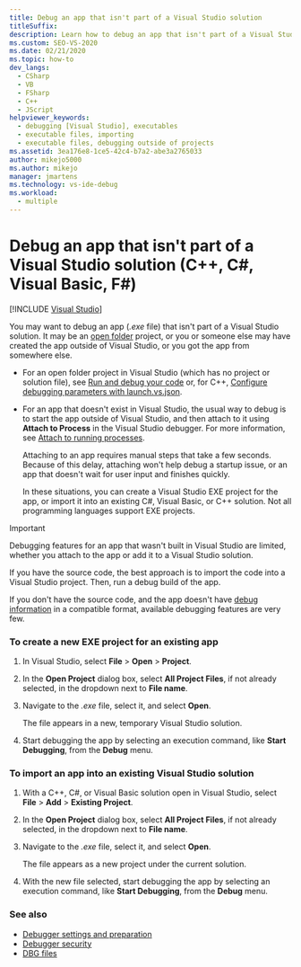 ```yaml
---
title: Debug an app that isn't part of a Visual Studio solution
titleSuffix: 
description: Learn how to debug an app that isn't part of a Visual Studio solution. You may be able to attach the Visual Studio debugger.
ms.custom: SEO-VS-2020
ms.date: 02/21/2020
ms.topic: how-to
dev_langs: 
  - CSharp
  - VB
  - FSharp
  - C++
  - JScript
helpviewer_keywords: 
  - debugging [Visual Studio], executables
  - executable files, importing
  - executable files, debugging outside of projects
ms.assetid: 3ea176e8-1ce5-42c4-b7a2-abe3a2765033
author: mikejo5000
ms.author: mikejo
manager: jmartens
ms.technology: vs-ide-debug
ms.workload: 
  - multiple
---
```

# Debug an app that isn't part of a Visual Studio solution (C++, C#, Visual Basic, F#)

 [!INCLUDE [Visual Studio](~/includes/applies-to-version/vs-windows-only.md)]

You may want to debug an app (*.exe* file) that isn't part of a Visual Studio solution. It may be an [open folder](../ide/develop-code-in-visual-studio-without-projects-or-solutions.md) project, or you or someone else may have created the app outside of Visual Studio, or you got the app from somewhere else.

- For an open folder project in Visual Studio (which has no project or solution file), see [Run and debug your code](../ide/develop-code-in-visual-studio-without-projects-or-solutions.md#run-and-debug-your-code) or, for C++, [Configure debugging parameters with launch.vs.json](/cpp/build/open-folder-projects-cpp#configure-debugging-parameters-with-launchvsjson).

- For an app that doesn't exist in Visual Studio, the usual way to debug is to start the app outside of Visual Studio, and then attach to it using **Attach to Process** in the Visual Studio debugger. For more information, see [Attach to running processes](../debugger/attach-to-running-processes-with-the-visual-studio-debugger.md).

   Attaching to an app requires manual steps that take a few seconds. Because of this delay, attaching won't help debug a startup issue, or an app that doesn't wait for user input and finishes quickly.

   In these situations, you can create a Visual Studio EXE project for the app, or import it into an existing C#, Visual Basic, or C++ solution. Not all programming languages support EXE projects.

>[!IMPORTANT]
>Debugging features for an app that wasn't built in Visual Studio are limited, whether you attach to the app or add it to a Visual Studio solution.
>
>If you have the source code, the best approach is to import the code into a Visual Studio project. Then, run a debug build of the app.
>
>If you don't have the source code, and the app doesn't have [debug information](../debugger/how-to-set-debug-and-release-configurations.md) in a compatible format, available debugging features are very few.

### To create a new EXE project for an existing app

1. In Visual Studio, select **File** > **Open** > **Project**.

1. In the **Open Project** dialog box, select **All Project Files**, if not already selected, in the dropdown next to **File name**.

1. Navigate to the *.exe* file, select it, and select **Open**.

   The file appears in a new, temporary Visual Studio solution.

1. Start debugging the app by selecting an execution command, like **Start Debugging**, from the **Debug** menu.

### To import an app into an existing Visual Studio solution

1. With a C++, C#, or Visual Basic solution open in Visual Studio, select **File** > **Add** > **Existing Project**.

1. In the **Open Project** dialog box, select **All Project Files**, if not already selected, in the dropdown next to **File name**.

1. Navigate to the *.exe* file, select it, and select **Open**.

   The file appears as a new project under the current solution.

1. With the new file selected, start debugging the app by selecting an execution command, like **Start Debugging**, from the **Debug** menu.

### See also
- [Debugger settings and preparation](../debugger/debugger-settings-and-preparation.md)
- [Debugger security](../debugger/debugger-security.md)
- [DBG files](/previous-versions/visualstudio/visual-studio-2010/da528y14(v=vs.100))
